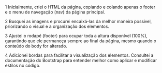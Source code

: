 1 Inicialmente, criei o HTML da página, copiando e colando apenas o footer e o menu de navegação (nav) da página principal.

2 Busquei as imagens e procurei encaixá-las da melhor maneira possível, priorizando o visual e a organização dos elementos.

3 Ajustei o rodapé (footer) para ocupar toda a altura disponível (100%), garantindo que ele permaneça sempre ao final da página, mesmo quando o conteúdo do body for alterado.

4 Adicionei bordas para facilitar a visualização dos elementos. Consultei a documentação do Bootstrap para entender melhor como aplicar e modificar estilos no código.


